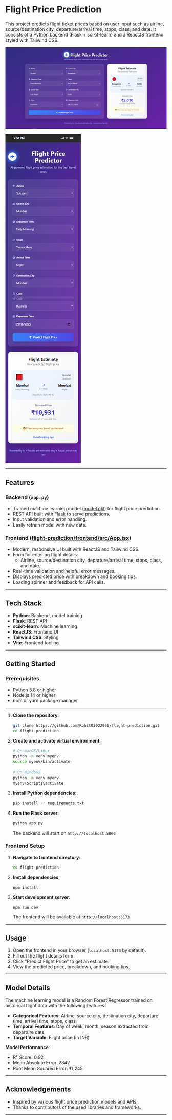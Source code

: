 # Flight Price Prediction

This project predicts flight ticket prices based on user input such as airline, source/destination city, departure/arrival time, stops, class, and date. It consists of a Python backend (Flask + scikit-learn) and a ReactJS frontend styled with Tailwind CSS.


![Flight Price Prediction Web Page](https://github.com/Rohit03022006/flight-prediction/blob/main/Flight%20Price%20Prediction%20Web%20page.PNG?raw=true)

![Flight Price Prediction](https://github.com/Rohit03022006/flight-prediction/blob/main/Flight%20Price%20Prediction.png?raw=true)

---
## Features

### Backend (`app.py`)
- Trained machine learning model ([model.pkl](model.pkl)) for flight price prediction.
- REST API built with Flask to serve predictions.
- Input validation and error handling.
- Easily retrain model with new data.

### Frontend ([flight-prediction/frontend/src/App.jsx](flight-prediction/frontend/src/App.jsx))
- Modern, responsive UI built with ReactJS and Tailwind CSS.
- Form for entering flight details:
  - Airline, source/destination city, departure/arrival time, stops, class, and date.
- Real-time validation and helpful error messages.
- Displays predicted price with breakdown and booking tips.
- Loading spinner and feedback for API calls.

---

## Tech Stack

- **Python**: Backend, model training
- **Flask**: REST API
- **scikit-learn**: Machine learning
- **ReactJS**: Frontend UI
- **Tailwind CSS**: Styling 
- **Vite**: Frontend tooling 

---

## Getting Started

### Prerequisites
- Python 3.8 or higher
- Node.js 14 or higher
- npm or yarn package manager
--- 
1. **Clone the repository**:
   ```sh
   git clone https://github.com/Rohit03022006/flight-prediction.git
   cd flight-prediction
   ```

2. **Create and activate virtual environment**:
   ```sh
   # On macOS/Linux
   python -m venv myenv
   source myenv/bin/activate
   
   # On Windows
   python -m venv myenv
   myenv\Scripts\activate
   ```

3. **Install Python dependencies**:
   ```sh
   pip install -r requirements.txt
   ```

4. **Run the Flask server**:
   ```sh
   python app.py
   ```
   The backend will start on `http://localhost:5000`

### Frontend Setup

1. **Navigate to frontend directory**:
   ```sh
   cd flight-prediction
   ```

2. **Install dependencies**:
   ```sh
   npm install
   ```

3. **Start development server**:
   ```sh
   npm run dev
   ```
   The frontend will be available at `http://localhost:5173`
--- 
## Usage

1. Open the frontend in your browser (`localhost:5173` by default).
2. Fill out the flight details form.
3. Click "Predict Flight Price" to get an estimate.
4. View the predicted price, breakdown, and booking tips.

---
## Model Details

The machine learning model is a Random Forest Regressor trained on historical flight data with the following features:

- **Categorical Features**: Airline, source city, destination city, departure time, arrival time, stops, class
- **Temporal Features**: Day of week, month, season extracted from departure date
- **Target Variable**: Flight price (in INR)

**Model Performance**:
- R² Score: 0.92
- Mean Absolute Error: ₹842
- Root Mean Squared Error: ₹1,245

---

## Acknowledgements

- Inspired by various flight price prediction models and APIs.
- Thanks to contributors of the used libraries and frameworks.

---
